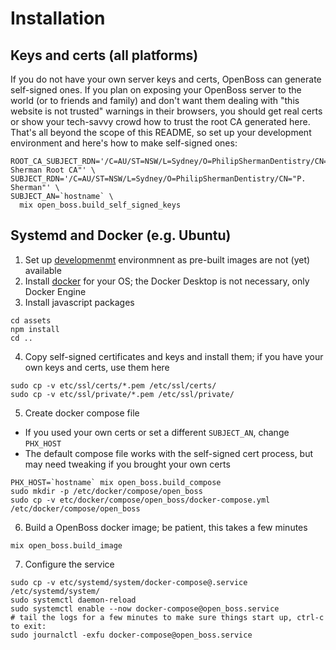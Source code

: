 # Installation

## Keys and certs (all platforms)

If you do not have your own server keys and certs, OpenBoss can generate self-signed ones. If you
plan on exposing your OpenBoss server to the world (or to friends and family) and don't want them
dealing with "this website is not trusted" warnings in their browsers, you should get real certs
or show your tech-savvy crowd how to trust the root CA generated here. That's all beyond the scope
of this README, so set up your development environment and here's how to make self-signed ones:

```shell
ROOT_CA_SUBJECT_RDN='/C=AU/ST=NSW/L=Sydney/O=PhilipShermanDentistry/CN="P. Sherman Root CA"' \
SUBJECT_RDN='/C=AU/ST=NSW/L=Sydney/O=PhilipShermanDentistry/CN="P. Sherman"' \
SUBJECT_AN=`hostname` \
  mix open_boss.build_self_signed_keys
```

## Systemd and Docker (e.g. Ubuntu)

1. Set up [developmenmt](./development.md#development-environment) environmnent as pre-built images are not (yet) available
2. Install [docker](https://www.docker.com) for your OS; the Docker Desktop is not necessary, only Docker Engine
3. Install javascript packages

```shell
cd assets
npm install
cd ..
```

4. Copy self-signed certificates and keys and install them; if you have your own keys and certs, use them here

```shell
sudo cp -v etc/ssl/certs/*.pem /etc/ssl/certs/
sudo cp -v etc/ssl/private/*.pem /etc/ssl/private/
```

5. Create docker compose file

- If you used your own certs or set a different `SUBJECT_AN`, change `PHX_HOST`
- The default compose file works with the self-signed cert process, but may need tweaking if you brought your own certs

```shell
PHX_HOST=`hostname` mix open_boss.build_compose
sudo mkdir -p /etc/docker/compose/open_boss
sudo cp -v etc/docker/compose/open_boss/docker-compose.yml /etc/docker/compose/open_boss
```

6. Build a OpenBoss docker image; be patient, this takes a few minutes

```shell
mix open_boss.build_image
```

7. Configure the service

```shell
sudo cp -v etc/systemd/system/docker-compose@.service /etc/systemd/system/
sudo systemctl daemon-reload
sudo systemctl enable --now docker-compose@open_boss.service
# tail the logs for a few minutes to make sure things start up, ctrl-c to exit:
sudo journalctl -exfu docker-compose@open_boss.service
```
